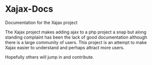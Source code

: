 # Xajax-Docs
Documentation for the Xajax project

The Xajax project makes adding ajax to a php project a snap but along standing complaint has been the lack of good documentation
although there is a large community of users. This project is an attempt to make Xajax easier to understand and perhaps
attract more users.

Hopefully others will jump in and contribute.
